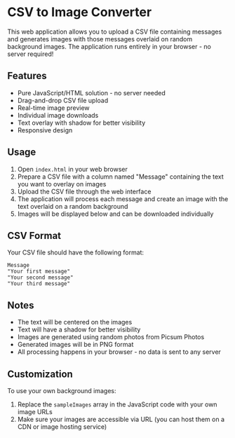 # CSV to Image Converter

This web application allows you to upload a CSV file containing messages and generates images with those messages overlaid on random background images. The application runs entirely in your browser - no server required!

## Features

- Pure JavaScript/HTML solution - no server needed
- Drag-and-drop CSV file upload
- Real-time image preview
- Individual image downloads
- Text overlay with shadow for better visibility
- Responsive design

## Usage

1. Open `index.html` in your web browser
2. Prepare a CSV file with a column named "Message" containing the text you want to overlay on images
3. Upload the CSV file through the web interface
4. The application will process each message and create an image with the text overlaid on a random background
5. Images will be displayed below and can be downloaded individually

## CSV Format

Your CSV file should have the following format:
```csv
Message
"Your first message"
"Your second message"
"Your third message"
```

## Notes

- The text will be centered on the images
- Text will have a shadow for better visibility
- Images are generated using random photos from Picsum Photos
- Generated images will be in PNG format
- All processing happens in your browser - no data is sent to any server

## Customization

To use your own background images:
1. Replace the `sampleImages` array in the JavaScript code with your own image URLs
2. Make sure your images are accessible via URL (you can host them on a CDN or image hosting service) 